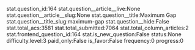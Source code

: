 stat.question_id:164
stat.question__article__live:None
stat.question__article__slug:None
stat.question__title:Maximum Gap
stat.question__title_slug:maximum-gap
stat.question__hide:False
stat.total_acs:3581
stat.total_submitted:7064
stat.total_column_articles:2
stat.frontend_question_id:164
stat.is_new_question:False
status:None
difficulty.level:3
paid_only:False
is_favor:False
frequency:0
progress:0
